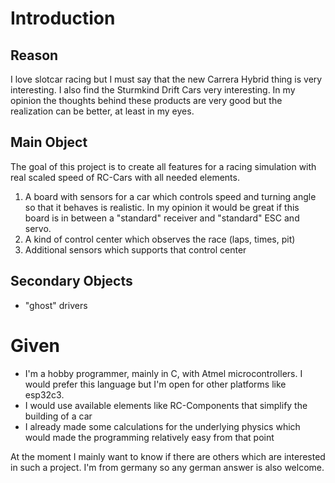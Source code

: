 # Introduction

## Reason
I love slotcar racing but I must say that the new Carrera Hybrid thing is very interesting. I also find the Sturmkind Drift Cars very interesting. In my opinion the thoughts behind these products are very good but the realization can be better, at least in my eyes.

## Main Object
The goal of this project is to create all features for a racing simulation with real scaled speed of RC-Cars with all needed elements.
1. A board with sensors for a car which controls speed and turning angle so that it behaves is realistic. In my opinion it would be great if this board is in between a "standard" receiver and "standard" ESC and servo.
2. A kind of control center which observes the race (laps, times, pit)
3. Additional sensors which supports that control center

## Secondary Objects
- "ghost" drivers

# Given
- I'm a hobby programmer, mainly in C, with Atmel microcontrollers. I would prefer this language but I'm open for other platforms like esp32c3.
- I would use available elements like RC-Components that simplify the building of a car
- I already made some calculations for the underlying physics which would made the programming relatively easy from that point


At the moment I mainly want to know if there are others which are interested in such a project. I'm from germany so any german answer is also welcome.
